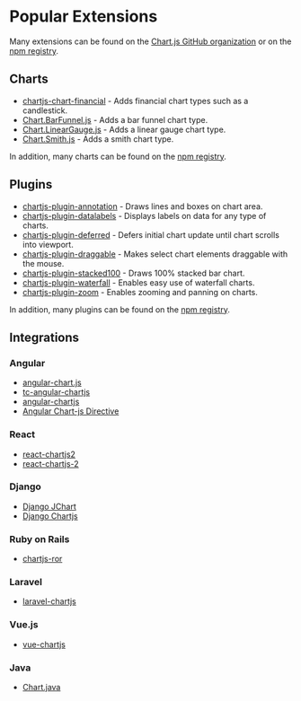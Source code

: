 # Popular Extensions

Many extensions can be found on the [Chart.js GitHub organization](https://github.com/chartjs) or on the [npm registry](https://www.npmjs.com/search?q=chartjs-).

## Charts

 - <a href="https://github.com/chartjs/chartjs-chart-financial" target="_blank">chartjs-chart-financial</a> - Adds financial chart types such as a candlestick.
 - <a href="https://github.com/chartjs/Chart.BarFunnel.js" target="_blank">Chart.BarFunnel.js</a> - Adds a bar funnel chart type.
 - <a href="https://github.com/chartjs/Chart.LinearGauge.js" target="_blank">Chart.LinearGauge.js</a> - Adds a linear gauge chart type.
 - <a href="https://github.com/chartjs/Chart.smith.js" target="_blank">Chart.Smith.js</a> - Adds a smith chart type.

In addition, many charts can be found on the [npm registry](https://www.npmjs.com/search?q=chartjs-chart-).

## Plugins

 - <a href="https://github.com/chartjs/chartjs-plugin-annotation" target="_blank">chartjs-plugin-annotation</a> - Draws lines and boxes on chart area.
 - <a href="https://github.com/chartjs/chartjs-plugin-datalabels" target="_blank">chartjs-plugin-datalabels</a> - Displays labels on data for any type of charts.
 - <a href="https://github.com/chartjs/chartjs-plugin-deferred" target="_blank">chartjs-plugin-deferred</a> - Defers initial chart update until chart scrolls into viewport.
 - <a href="https://github.com/compwright/chartjs-plugin-draggable" target="_blank">chartjs-plugin-draggable</a> - Makes select chart elements draggable with the mouse.
 - <a href="https://github.com/y-takey/chartjs-plugin-stacked100" target="_blank">chartjs-plugin-stacked100</a> - Draws 100% stacked bar chart.
  - <a href="https://github.com/everestate/chartjs-plugin-waterfall" target="_blank">chartjs-plugin-waterfall</a> - Enables easy use of waterfall charts.
 - <a href="https://github.com/chartjs/chartjs-plugin-zoom" target="_blank">chartjs-plugin-zoom</a> - Enables zooming and panning on charts.

In addition, many plugins can be found on the [npm registry](https://www.npmjs.com/search?q=chartjs-plugin-).

## Integrations

### Angular
 - <a href="https://github.com/jtblin/angular-chart.js" target="_blank">angular-chart.js</a>
 - <a href="https://github.com/carlcraig/tc-angular-chartjs" target="_blank">tc-angular-chartjs</a>
 - <a href="https://github.com/petermelias/angular-chartjs" target="_blank">angular-chartjs</a>
 - <a href="https://github.com/earlonrails/angular-chartjs-directive" target="_blank">Angular Chart-js Directive</a>

### React
 - <a href="https://github.com/topdmc/react-chartjs2" target="_blank">react-chartjs2</a>
 - <a href="https://github.com/gor181/react-chartjs-2" target="_blank">react-chartjs-2</a>

### Django
 - <a href="https://github.com/matthisk/django-jchart" target="_blank">Django JChart</a>
 - <a href="https://github.com/novafloss/django-chartjs" target="_blank">Django Chartjs</a>

### Ruby on Rails
 - <a href="https://github.com/airblade/chartjs-ror" target="_blank">chartjs-ror</a>

### Laravel
 - <a href="https://github.com/fxcosta/laravel-chartjs" target="_blank">laravel-chartjs</a>

### Vue.js
 - <a href="https://github.com/apertureless/vue-chartjs/" target="_blank">vue-chartjs</a>

### Java
 - <a href="https://github.com/mdewilde/chart/" target="_blank">Chart.java</a>

